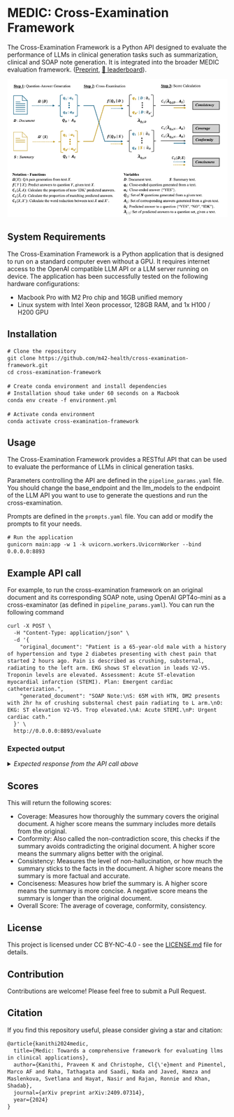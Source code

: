 # MEDIC: Cross-Examination Framework

The Cross-Examination Framework is a Python API designed to evaluate the performance of LLMs in clinical generation tasks such as summarization, clinical and SOAP note generation. It is integrated into the broader MEDIC evaluation framework. ([Preprint](https://arxiv.org/abs/2409.07314), [🤗 leaderboard](https://huggingface.co/spaces/m42-health/MEDIC-Benchmark)).

![Cross-Examination Framework](cross-examination-diagram.png)


## System Requirements

The Cross-Examination Framework is a Python application that is designed to run on a standard computer even without a GPU. It requires internet access to the OpenAI compatible LLM API or a LLM server running on device.
The application has been successfully tested on the following hardware configurations:

- Macbook Pro with M2 Pro chip and 16GB unified memory
- Linux system with Intel Xeon processor, 128GB RAM, and 1x H100 / H200 GPU

## Installation

```
# Clone the repository
git clone https://github.com/m42-health/cross-examination-framework.git
cd cross-examination-framework

# Create conda environment and install dependencies
# Installation shoud take under 60 seconds on a Macbook
conda env create -f environment.yml

# Activate conda environment
conda activate cross-examination-framework
``` 

## Usage

The Cross-Examination Framework provides a RESTful API that can be used to evaluate the performance of LLMs in clinical generation tasks.

Parameters controlling the API are defined in the `pipeline_params.yaml` file. You should change the base_endpoint and the llm_models to the endpoint of the LLM API you want to use to generate the questions and run the cross-examination.

Prompts are defined in the `prompts.yaml` file. You can add or modify the prompts to fit your needs.

```
# Run the application
gunicorn main:app -w 1 -k uvicorn.workers.UvicornWorker --bind 0.0.0.0:8893
```


## Example API call

For example, to run the cross-examination framework on an original document and its corresponding SOAP note, using OpenAI GPT4o-mini as a cross-examinator (as defined in `pipeline_params.yaml`). You can run the following command

```
curl -X POST \
  -H "Content-Type: application/json" \
  -d '{
    "original_document": "Patient is a 65-year-old male with a history of hypertension and type 2 diabetes presenting with chest pain that started 2 hours ago. Pain is described as crushing, substernal, radiating to the left arm. EKG shows ST elevation in leads V2-V5. Troponin levels are elevated. Assessment: Acute ST-elevation myocardial infarction (STEMI). Plan: Emergent cardiac catheterization.",
    "generated_document": "SOAP Note:\nS: 65M with HTN, DM2 presents with 2hr hx of crushing substernal chest pain radiating to L arm.\nO: EKG: ST elevation V2-V5. Trop elevated.\nA: Acute STEMI.\nP: Urgent cardiac cath."
  }' \
  http://0.0.0.0:8893/evaluate
```
### Expected output
<details>
<summary><i>Expected response from the API call above</i></summary>

```json
{
    "scores": {
        "coverage_score": 1.0,
        "conformity_score": 1.0,
        "consistency_score": 1.0,
        "conciseness_score": 31.343283582089555,
        "overall_score": 1.0
    },
    "details": {
        "qa_from_doc_count": 10,
        "qa_from_summary_count": 5,
        "questions_from_original_doc": [
            {
                "question": "Is the patient a 65-year-old male?",
                "answer": "YES"
            },
            {
                "question": "Does the patient have a history of hypertension?",
                "answer": "YES"
            },
            {
                "question": "Is the patient diagnosed with type 2 diabetes?",
                "answer": "YES"
            },
            {
                "question": "Did the chest pain start 2 hours ago?",
                "answer": "YES"
            },
            {
                "question": "Is the chest pain described as crushing and substernal?",
                "answer": "YES"
            },
            {
                "question": "Does the pain radiate to the left arm?",
                "answer": "YES"
            },
            {
                "question": "Does the EKG show ST elevation in leads V2-V5?",
                "answer": "YES"
            },
            {
                "question": "Are troponin levels elevated?",
                "answer": "YES"
            },
            {
                "question": "Is the assessment of the patient acute ST-elevation myocardial infarction (STEMI)?",
                "answer": "YES"
            },
            {
                "question": "Is the plan for the patient emergent cardiac catheterization?",
                "answer": "YES"
            }
        ],
        "questions_from_generated_doc": [
            {
                "question": "Does the patient have a history of hypertension?",
                "answer": "YES"
            },
            {
                "question": "Is the patient's chest pain described as crushing?",
                "answer": "YES"
            },
            {
                "question": "Does the EKG show ST elevation in leads V2-V5?",
                "answer": "YES"
            },
            {
                "question": "Is the diagnosis of the patient acute STEMI?",
                "answer": "YES"
            },
            {
                "question": "Is an urgent cardiac catheterization planned for the patient?",
                "answer": "YES"
            }
        ]
    }
}
```
</details>

## Scores

This will return the following scores:
- Coverage: Measures how thoroughly the summary covers the original document. A higher score means the summary includes more details from the original.
- Conformity: Also called the non-contradiction score, this checks if the summary avoids contradicting the original document. A higher score means the summary aligns better with the original.
- Consistency: Measures the level of non-hallucination, or how much the summary sticks to the facts in the document. A higher score means the summary is more factual and accurate.
- Conciseness: Measures how brief the summary is. A higher score means the summary is more concise. A negative score means the summary is longer than the original document.
- Overall Score: The average of coverage, conformity, consistency.


## License

This project is licensed under CC BY-NC-4.0 - see the [LICENSE.md](LICENSE.md) file for details.

## Contribution

Contributions are welcome! Please feel free to submit a Pull Request. 

## Citation

If you find this repository useful, please consider giving a star and citation:
```
@article{kanithi2024medic,
  title={Medic: Towards a comprehensive framework for evaluating llms in clinical applications},
  author={Kanithi, Praveen K and Christophe, Cl{\'e}ment and Pimentel, Marco AF and Raha, Tathagata and Saadi, Nada and Javed, Hamza and Maslenkova, Svetlana and Hayat, Nasir and Rajan, Ronnie and Khan, Shadab},
  journal={arXiv preprint arXiv:2409.07314},
  year={2024}
}
```
